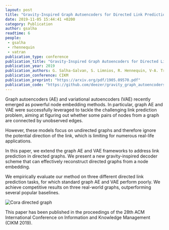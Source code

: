 ```yaml
---
layout: post
title: "Gravity-Inspired Graph Autoencoders for Directed Link Prediction"
date: 2019-11-05 15:44:41 +0200
category: Publication
author: gsalha
readtime: 6
people:
 - gsalha
 - rhennequin
 - vatran
publication_type: conference
publication_title: "Gravity-Inspired Graph Autoencoders for Directed Link Prediction"
publication_year: 2019
publication_authors: G. Salha-Galvan, S. Limnios, R. Hennequin, V-A. Tran, M. Vazirgiannis
publication_conference: CIKM
publication_preprint: "https://arxiv.org/pdf/1905.09570.pdf"
publication_code: "https://github.com/deezer/gravity_graph_autoencoders"
---
```


Graph autoencoders (AE) and variational autoencoders (VAE) recently emerged as powerful node embedding methods. In particular, graph AE and VAE were successfully leveraged to tackle the challenging link prediction problem, aiming at figuring out whether some pairs of nodes from a graph are connected by unobserved edges.

However, these models focus on undirected graphs and therefore ignore the potential direction of the link, which is limiting for numerous real-life applications.

In this paper, we extend the graph AE and VAE frameworks to address link prediction in directed graphs. We present a new gravity-inspired decoder scheme that can effectively reconstruct directed graphs from a node embedding.

We empirically evaluate our method on three different directed link prediction tasks, for which standard graph AE and VAE perform poorly.
We achieve competitive results on three real-world graphs, outperforming several popular baselines. 

<div class="publication-illustration">
    <img
        src="{{ '/static/images/publis/salha19cikm/graph_visu_cora.png' | prepend: site.url }}"
        alt="Cora directed graph"/>
</div>

This paper has been published in the proceedings of the 28th ACM International Conference on Information and Knowledge Management (CIKM 2019).